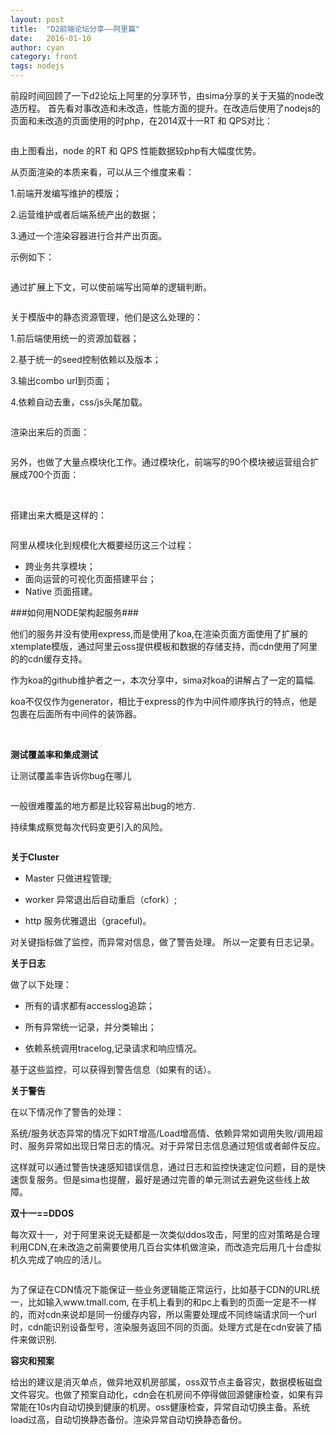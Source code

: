 ```yaml
---
layout: post
title:  "D2前端论坛分享——阿里篇"
date:   2016-01-10
author: cyan
category: front
tags: nodejs
---
```


前段时间回顾了一下d2论坛上阿里的分享环节，由sima分享的关于天猫的node改造历程。
首先看对事改造和未改造，性能方面的提升。在改造后使用了nodejs的页面和未改造的页面使用的时php，在2014双十一RT 和 QPS对比：

<img src="{{ '/img/post/1511031.jpg' | prepend: site.baseurl }}" alt=""> 

由上图看出，node 的RT 和 QPS 性能数据较php有大幅度优势。

从页面渲染的本质来看，可以从三个维度来看：

1.前端开发编写维护的模版；

2.运营维护或者后端系统产出的数据；

3.通过一个渲染容器进行合并产出页面。

示例如下：

<img src="{{ '/img/post/1601101.jpg' | prepend: site.baseurl }}" alt=""> 

通过扩展上下文，可以使前端写出简单的逻辑判断。


<img src="{{ '/img/post/1601102.jpg' | prepend: site.baseurl }}" alt=""> 

关于模版中的静态资源管理，他们是这么处理的：

1.前后端使用统一的资源加载器；

2.基于统一的seed控制依赖以及版本；

3.输出combo url到页面；

4.依赖自动去重，css/js头尾加载。

<img src="{{ '/img/post/1601103.jpg' | prepend: site.baseurl }}" alt=""> 

渲染出来后的页面：

<img src="{{ '/img/post/1601104.jpg' | prepend: site.baseurl }}" alt=""> 

另外，也做了大量点模块化工作。通过模块化，前端写的90个模块被运营组合扩展成700个页面：

<img src="{{ '/img/post/1601105.jpg' | prepend: site.baseurl }}" alt=""> 

<img src="{{ '/img/post/1601106.jpg' | prepend: site.baseurl }}" alt=""> 

搭建出来大概是这样的：

<img src="{{ '/img/post/1601107.jpg' | prepend: site.baseurl }}" alt=""> 

阿里从模块化到规模化大概要经历这三个过程：

* 跨业务共享模块；
* 面向运营的可视化页面搭建平台；
* Native 页面搭建。

###如何用NODE架构起服务###

他们的服务并没有使用express,而是使用了koa,在渲染页面方面使用了扩展的xtemplate模版，通过阿里云oss提供模板和数据的存储支持，而cdn使用了阿里的的cdn缓存支持。

作为koa的github维护者之一，本次分享中，sima对koa的讲解占了一定的篇幅.

koa不仅仅作为generator，相比于express的作为中间件顺序执行的特点，他是包裹在后面所有中间件的装饰器。


<img src="{{ '/img/post/1601109.jpg' | prepend: site.baseurl }}" alt=""> 


<img src="{{ '/img/post/1601108.jpg' | prepend: site.baseurl }}" alt=""> 

**测试覆盖率和集成测试**

让测试覆盖率告诉你bug在哪儿

<img src="{{ '/img/post/16011010.jpg' | prepend: site.baseurl }}" alt=""> 

一般很难覆盖的地方都是比较容易出bug的地方.

持续集成察觉每次代码变更引入的风险。

<img src="{{ '/img/post/16011011.jpg' | prepend: site.baseurl }}" alt="">

**关于Cluster**

* Master 只做进程管理;

* worker 异常退出后自动重启（cfork）;

* http 服务优雅退出（graceful)。

对关键指标做了监控，而异常对信息，做了警告处理。
所以一定要有日志记录。

**关于日志**

做了以下处理：

* 所有的请求都有accesslog追踪；

* 所有异常统一记录，并分类输出；

* 依赖系统调用tracelog,记录请求和响应情况。

基于这些监控，可以获得到警告信息（如果有的话）。

**关于警告**

在以下情况作了警告的处理：

系统/服务状态异常的情况下如RT增高/Load增高情、依赖异常如调用失败/调用超时、服务异常如出现日常日志的情况。对于异常日志信息通过短信或者邮件反应。


这样就可以通过警告快速感知错误信息，通过日志和监控快速定位问题，目的是快速恢复服务。但是sima也提醒，最好是通过完善的单元测试去避免这些线上故障。

**双十一==DDOS**

每次双十一，对于阿里来说无疑都是一次类似ddos攻击，阿里的应对策略是合理利用CDN,在未改造之前需要使用几百台实体机做渲染，而改造完后用几十台虚拟机久完成了响应的活儿。

<img src="{{ '/img/post/16011012.jpg' | prepend: site.baseurl }}" alt="">

为了保证在CDN情况下能保证一些业务逻辑能正常运行，比如基于CDN的URL统一，比如输入www.tmall.com, 在手机上看到的和pc上看到的页面一定是不一样的，而对cdn来说却是同一份缓存内容，所以需要处理成不同终端请求同一个url时，cdn能识别设备型号，渲染服务返回不同的页面。处理方式是在cdn安装了插件来做识别.


**容灾和预案**

给出的建议是消灭单点，做异地双机房部属，oss双节点主备容灾，数据模板磁盘文件容灾。也做了预案自动化，cdn会在机房间不停得做回源健康检查，如果有异常能在10s内自动切换到健康的机房。oss健康检查，异常自动切换主备。系统load过高，自动切换静态备份。渲染异常自动切换静态备份。


